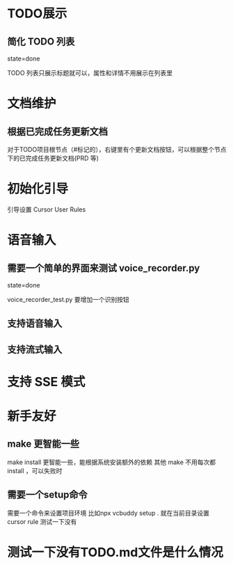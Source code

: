 # TODO展示

## 简化 TODO 列表
state=done

TODO 列表只展示标题就可以，属性和详情不用展示在列表里

# 文档维护

## 根据已完成任务更新文档
对于TODO项目根节点（#标记的），右键里有个更新文档按钮，可以根据整个节点下的已完成任务更新文档(PRD 等)

# 初始化引导
引导设置 Cursor User Rules

# 语音输入

## 需要一个简单的界面来测试 voice_recorder.py
state=done

voice_recorder_test.py 要增加一个识别按钮

## 支持语音输入

## 支持流式输入

# 支持 SSE 模式

# 新手友好

## make 更智能一些
make install 更智能一些，能根据系统安装额外的依赖
其他 make 不用每次都 install ，可以失败时

## 需要一个setup命令
需要一个命令来设置项目环境
比如npx vcbuddy setup .
就在当前目录设置cursor rule
测试一下没有

# 测试一下没有TODO.md文件是什么情况
